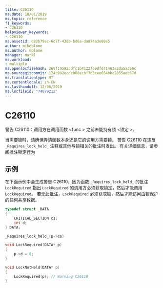 ```yaml
---
title: C26110
ms.date: 10/01/2019
ms.topic: reference
f1_keywords:
- C26110
helpviewer_keywords:
- C26110
ms.assetid: d82b79ec-6d7f-438b-bd6a-da874a3e08e5
author: mikeblome
ms.author: mblome
manager: markl
ms.workload:
- multiple
ms.openlocfilehash: 269f19592cdfc1b4122fcedfd71483e2da5a366c
ms.sourcegitcommit: 174c992ecdc868ecbf7d3cee654bbc2855aeb67d
ms.translationtype: MT
ms.contentlocale: zh-CN
ms.lasthandoff: 12/06/2019
ms.locfileid: "74879212"
---
```

# <a name="c26110"></a>C26110
警告 C26110：调用方在调用函数 \<func > 之前未能持有锁 \<锁定 >。

 当需要锁时，请确保弄清函数本身还是它的调用方需要锁。 警告 C26110 在违反 `_Requires_lock_held_` 注释或其他与锁相关的批注时发出。 有关详细信息，请参阅[批注锁定行为](annotating-locking-behavior.md)

## <a name="example"></a>示例
 在下面示例中会生成警告 C26110，因为函数 `_Requires_lock_held_` 的批注 `LockRequired` 指出 `LockRequired` 的调用方必须获取锁定，然后才能调用 `LockRequired`。 若无此批注，`LockRequired` 必须获取锁，然后才能访问由锁保护的任何共享数据。

```cpp
typedef struct _DATA
{
    CRITICAL_SECTION cs;
    int d;
} DATA;

_Requires_lock_held_(p->cs)

void LockRequired(DATA* p)
{
    p->d = 0;
}

void LockNotHeld(DATA* p)
{
    LockRequired(p); // Warning C26110
}
```
